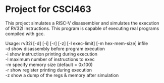 
# Project for CSCI463

This project simulates a RISC-V disassembler and simulates the execution of RV32I instructions. This program is capable of executing real programs compiled with gcc.

Usage: rv32i [-d] [-i] [-r] [-z] [-l exec-limit] [-m hex-mem-size] infile <br />
    -d show disassembly before program execution <br />
    -i show instruction printing during execution<br />
    -l maximum number of instructions to exec<br />
    -m specify memory size (default = 0x100)<br />
    -r show register printing during execution<br />
    -z show a dump of the regs & memory after simulation<br />

